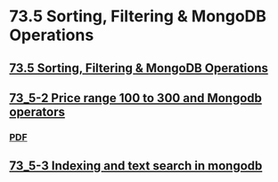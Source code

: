 # 73.5 Sorting, Filtering & MongoDB Operations

## [73.5 Sorting, Filtering & MongoDB Operations](./73_5-1%20Sort%20services%20by%20price%20and%20double%20data%20type/)

## [73_5-2 Price range 100 to 300 and Mongodb operators](./73_5-2%20Price%20range%20100%20to%20300%20and%20Mongodb%20operators/)
### [PDF](./73_5-2%20Price%20range%20100%20to%20300%20and%20Mongodb%20operators/73_5-2%20Price%20range%20100%20to%20300%20and%20Mongodb%20operators.pdf) 

## [73_5-3 Indexing and text search in mongodb](./73_5-3%20Indexing%20and%20text%20search%20in%20mongodb/)
